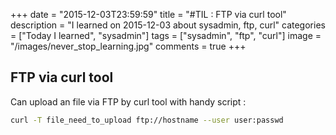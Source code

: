 +++
date = "2015-12-03T23:59:59"
title = "#TIL : FTP via curl tool"
description = "I learned on 2015-12-03 about sysadmin, ftp, curl"
categories = ["Today I learned", "sysadmin"]
tags = ["sysadmin", "ftp", "curl"]
image = "/images/never_stop_learning.jpg"
comments = true
+++



## FTP via curl tool

Can upload an file via FTP by curl tool with handy script :

```bash
curl -T file_need_to_upload ftp://hostname --user user:passwd
```
